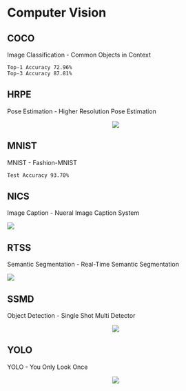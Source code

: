# Computer Vision

## COCO

Image Classification - Common Objects in Context

```
Top-1 Accuracy 72.96%
Top-3 Accuracy 87.81%
```

## HRPE

Pose Estimation - Higher Resolution Pose Estimation

<p align="center">
  <img src="HRPE/hrpe.gif">
</p>


## MNIST

MNIST - Fashion-MNIST

```
Test Accuracy 93.70%
```

## NICS

Image Caption - Nueral Image Caption System

<img src="NICS/nics300x300_better.png">

## RTSS

Semantic Segmentation - Real-Time Semantic Segmentation

<p aling="center">
  <img src="RTSS/rtss.gif">
</p>

## SSMD

Object Detection - Single Shot Multi Detector

<p align="center">
  <img src="SSMD/ssmd.gif">
</p>

## YOLO

YOLO - You Only Look Once

<p align="center">
  <img src="YOLO/yolo.gif">
</p>
